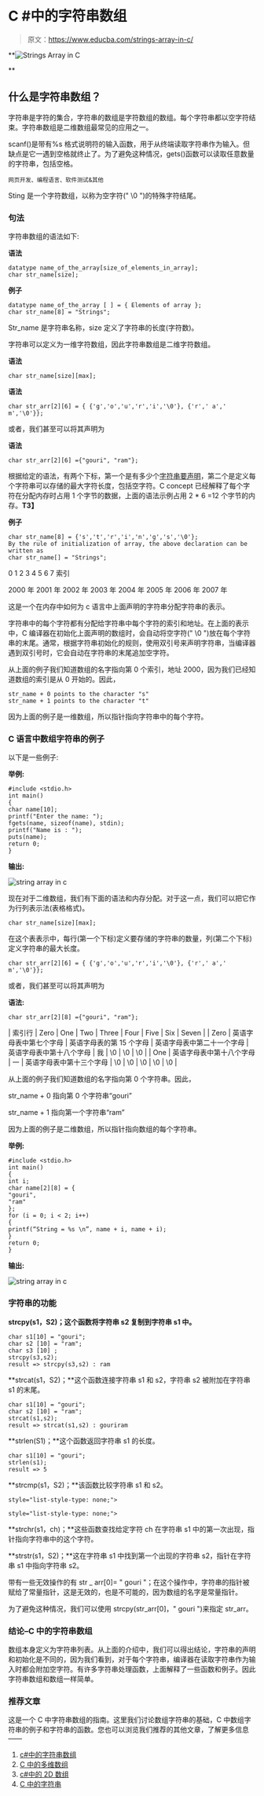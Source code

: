 # C #中的字符串数组

> 原文：<https://www.educba.com/strings-array-in-c/>

**![Strings Array in C](img/f0ec96a60de8384a29d4f8b6b1515810.png)

** 

## 什么是字符串数组？

字符串是字符的集合，字符串的数组是字符数组的数组。每个字符串都以空字符结束。字符串数组是二维数组最常见的应用之一。

scanf()是带有%s 格式说明符的输入函数，用于从终端读取字符串作为输入。但缺点是它一遇到空格就终止了。为了避免这种情况，gets()函数可以读取任意数量的字符串，包括空格。

<small>网页开发、编程语言、软件测试&其他</small>

Sting 是一个字符数组，以称为空字符(" \0 ")的特殊字符结尾。

### 句法

字符串数组的语法如下:

**语法**

```
datatype name_of_the_array[size_of_elements_in_array];
char str_name[size];
```

**例子**

```
datatype name_of_the_array [ ] = { Elements of array };
char str_name[8] = "Strings";
```

Str_name 是字符串名称，size 定义了字符串的长度(字符数)。

字符串可以定义为一维字符数组，因此字符串数组是二维字符数组。

**语法**

```
char str_name[size][max];
```

**语法**

```
char str_arr[2][6] = { {'g','o','u','r','i','\0'}, {'r',' a',' m','\0'}};
```

或者，我们甚至可以将其声明为

**语法**

```
char str_arr[2][6] ={"gouri", "ram"};
```

根据给定的语法，有两个下标，第一个是有多少个[字符串要声明](https://www.educba.com/string-in-php/)，第二个是定义每个字符串可以存储的最大字符长度，包括空字符。C concept 已经解释了每个字符在分配内存时占用 1 个字节的数据，上面的语法示例占用 2 * 6 =12 个字节的内存。**T3】**

**例子**

```
char str_name[8] = {'s','t','r','i','n','g','s','\0'};
By the rule of initialization of array, the above declaration can be written as
char str_name[] = "Strings";
```

0 1 2 3 4 5 6 7 索引

2000 年 2001 年 2002 年 2003 年 2004 年 2005 年 2006 年 2007 年

这是一个在内存中如何为 c 语言中上面声明的字符串分配字符串的表示。

字符串中的每个字符都有分配给字符串中每个字符的索引和地址。在上面的表示中，C 编译器在初始化上面声明的数组时，会自动将空字符(" \0 ")放在每个字符串的末尾。通常，根据字符串初始化的规则，使用双引号来声明字符串，当编译器遇到双引号时，它会自动在字符串的末尾追加空字符。

从上面的例子我们知道数组的名字指向第 0 个索引，地址 2000，因为我们已经知道数组的索引是从 0 开始的。因此，

```
str_name + 0 points to the character "s"
str_name + 1 points to the character "t"
```

因为上面的例子是一维数组，所以指针指向字符串中的每个字符。

### C 语言中数组字符串的例子

以下是一些例子:

**举例:**

```
#include <stdio.h>
int main()
{
char name[10];
printf("Enter the name: ");
fgets(name, sizeof(name), stdin);
printf("Name is : ");
puts(name);
return 0;
}
```

**输出:**

![string array in c](img/1335d6e49cc1c6d20ffdceecc4c28552.png)



现在对于二维数组，我们有下面的语法和内存分配。对于这一点，我们可以把它作为行列表示法(表格格式)。

```
char str_name[size][max];
```

在这个表表示中，每行(第一个下标)定义要存储的字符串的数量，列(第二个下标)定义字符串的最大长度。

```
char str_arr[2][6] = { {'g','o','u','r','i','\0'}, {'r',' a',' m','\0'}};
```

或者，我们甚至可以将其声明为

**语法:**

```
char str_arr[2][8] ={"gouri", "ram"};
```

| 索引行 | Zero | One | Two | Three | Four | Five | Six | Seven |
| Zero | 英语字母表中第七个字母 | 英语字母表的第 15 个字母 | 英语字母表中第二十一个字母 | 英语字母表中第十八个字母 | 我 | \0 | \0 | \0 |
| One | 英语字母表中第十八个字母 | 一 | 英语字母表中第十三个字母 | \0 | \0 | \0 | \0 | \0 |

从上面的例子我们知道数组的名字指向第 0 个字符串。因此，

str_name + 0 指向第 0 个字符串“gouri”

str_name + 1 指向第一个字符串“ram”

因为上面的例子是二维数组，所以指针指向数组的每个字符串。

**举例:**

```
#include <stdio.h>
int main()
{
int i;
char name[2][8] = {
"gouri",
"ram"
};
for (i = 0; i < 2; i++)
{
printf(“String = %s \n”, name + i, name + i);
}
return 0;
}
```

**输出:**

![string array in c](img/4b03ad392bcda8e7a763c04190791d21.png)



### 字符串的功能

**strcpy(s1，S2)；这个函数将字符串 s2 复制到字符串 s1 中。**

```
char s1[10] = "gouri";
char s2 [10] = "ram";
char s3 [10] ;
strcpy(s3,s2);
result => strcpy(s3,s2) : ram
```

**strcat(s1，S2)；**这个函数连接字符串 s1 和 s2，字符串 s2 被附加在字符串 s1 的末尾。

```
char s1[10] = "gouri";
char s2 [10] = "ram";
strcat(s1,s2);
result => strcat(s1,s2) : gouriram
```

**strlen(S1)；**这个函数返回字符串 s1 的长度。

```
char s1[10] = "gouri";
strlen(s1);
result => 5
```

**strcmp(s1，S2)；**该函数比较字符串 s1 和 s2。

```
style="list-style-type: none;">
```

```
style="list-style-type: none;">
```

**strchr(s1，ch)；**这些函数查找给定字符 ch 在字符串 s1 中的第一次出现，指针指向字符串中的这个字符。

**strstr(s1，S2)；**这在字符串 s1 中找到第一个出现的字符串 s2，指针在字符串 s1 中指向字符串 s2。

带有一些无效操作的有 str _ arr[0]= " gouri "；在这个操作中，字符串的指针被赋给了常量指针，这是无效的，也是不可能的，因为数组的名字是常量指针。

为了避免这种情况，我们可以使用 strcpy(str_arr[0]，" gouri ")来指定 str_arr。

### 结论–C 中的字符串数组

数组本身定义为字符串列表。从上面的介绍中，我们可以得出结论，字符串的声明和初始化是不同的，因为我们看到，对于每个字符串，编译器在读取字符串作为输入时都会附加空字符。有许多字符串处理函数，上面解释了一些函数和例子。因此字符串数组和数组一样简单。

### 推荐文章

这是一个 C 中字符串数组的指南。这里我们讨论数组字符串的基础，C 中数组字符串的例子和字符串的函数。您也可以浏览我们推荐的其他文章，了解更多信息——

1.  [c#中的字符串数组](https://www.educba.com/string-array-in-c-sharp/)
2.  [C 中的多维数组](https://www.educba.com/multidimensional-array-in-c/)
3.  [c#中的 2D 数组](https://www.educba.com/2d-arrays-in-c-sharp/)
4.  [C 中的字符串](https://www.educba.com/string-in-c/)





